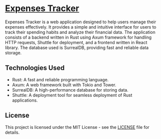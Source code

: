 # [Expenses Tracker](https://expenses-tracker.shuttleapp.rs)

Expenses Tracker is a web application designed to help users manage their expenses effectively. It provides a simple and intuitive interface for users to track their spending habits and analyze their financial data. The application consists of a backend written in Rust using Axum framework for handling HTTP requests, Shuttle for deployment, and a frontend written in React library. The database used is SurrealDB, providing fast and reliable data storage.

## Technologies Used

- Rust: A fast and reliable programming language.
- Axum: A web framework built with Tokio and Tower.
- SurrealDB: A high-performance database for storing data.
- Shuttle: A deployment tool for seamless deployment of Rust applications.

## License

This project is licensed under the MIT License - see the [LICENSE](./LICENSE) file for details.

